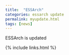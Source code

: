 ```yaml
---
title:  "ESSArch"
categories: essarch update
permalink: myupdate.html
tags: [news]
---
```


ESSArch is updated

{% include links.html %}
